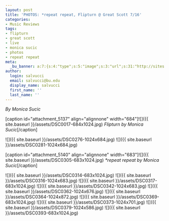 ```yaml
---
layout: post
title: 'PHOTOS: *repeat repeat, Flipturn @ Great Scott 7/16'
categories:
- Music Reviews
tags:
- flipturn
- great scott
- live
- monica sucic
- photos
- repeat repeat
meta:
  _bu_banner: a:7:{s:4:"type";s:5:"image";s:3:"url";s:31:"http://sites.bu.edu/wtbu/files/2019/07/DSC0342.jpg";s:3:"alt";s:0:"";s:7:"post_id";s:4:"5144";s:4:"html";s:0:"";s:8:"position";s:12:"contentWidth";s:7:"caption";s:0:"";}
author:
  login: salvucci
  email: salvucci@bu.edu
  display_name: salvucci
  first_name: ''
  last_name: ''
---
```

_By Monica Sucic_

\[caption id="attachment\_5137" align="alignnone" width="684"\]![]({{ site.baseurl }}/assets/DSC0017-684x1024.jpg) _Flipturn by Monica Sucic_\[/caption\]

![]({{ site.baseurl }}/assets/DSC0276-1024x684.jpg) ![]({{ site.baseurl }}/assets/DSC0281-1024x684.jpg)

\[caption id="attachment\_5140" align="alignnone" width="683"\]![]({{ site.baseurl }}/assets/DSC0305-683x1024.jpg) _\*repeat repeat by Monica Sucic_\[/caption\]

![]({{ site.baseurl }}/assets/DSC0314-683x1024.jpg) ![]({{ site.baseurl }}/assets/DSC0316-1024x683.jpg) ![]({{ site.baseurl }}/assets/DSC0317-683x1024.jpg) ![]({{ site.baseurl }}/assets/DSC0342-1024x683.jpg) ![]({{ site.baseurl }}/assets/DSC0362-1024x676.jpg) ![]({{ site.baseurl }}/assets/DSC0364-1024x872.jpg) ![]({{ site.baseurl }}/assets/DSC0369-683x1024.jpg) ![]({{ site.baseurl }}/assets/DSC0373-1024x701.jpg) ![]({{ site.baseurl }}/assets/DSC0379-1024x586.jpg) ![]({{ site.baseurl }}/assets/DSC0393-683x1024.jpg)